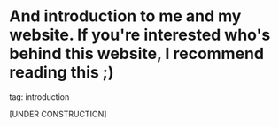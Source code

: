 # And introduction to me and my website. If you're interested who's behind this website, I recommend reading this ;)
tag: introduction

[UNDER CONSTRUCTION]

